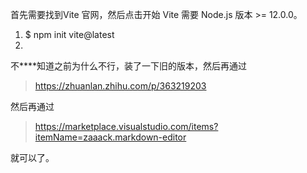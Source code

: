 首先需要找到Vite 官网，然后点击开始
Vite 需要 Node.js 版本 >= 12.0.0。

1. $ npm init vite@latest
2.

不****知道之前为什么不行，装了一下旧的版本，然后再通过

> https://zhuanlan.zhihu.com/p/363219203

然后再通过

> https://marketplace.visualstudio.com/items?itemName=zaaack.markdown-editor

就可以了。
